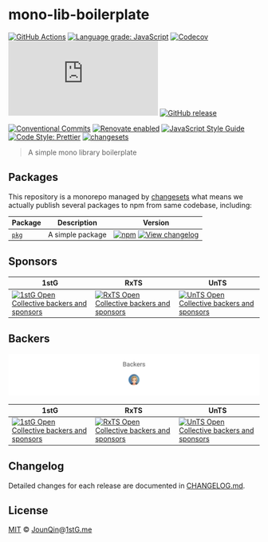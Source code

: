 # mono-lib-boilerplate

[![GitHub Actions](https://github.com/un-ts/mono-lib-boilerplate/workflows/CI/badge.svg)](https://github.com/un-ts/mono-lib-boilerplate/actions/workflows/ci.yml)
[![Language grade: JavaScript](https://img.shields.io/lgtm/grade/javascript/g/un-ts/mono-lib-boilerplate.svg?logo=lgtm&logoWidth=18)](https://lgtm.com/projects/g/un-ts/mono-lib-boilerplate/context:javascript)
[![Codecov](https://img.shields.io/codecov/c/gh/un-ts/mono-lib-boilerplate)](https://codecov.io/gh/un-ts/mono-lib-boilerplate)
[![type-coverage](https://img.shields.io/badge/dynamic/json.svg?label=type-coverage&prefix=%E2%89%A5&suffix=%&query=$.typeCoverage.atLeast&uri=https%3A%2F%2Fraw.githubusercontent.com%2Fun-ts%2Fmono-lib-boilerplate%2Fmain%2Fpackage.json)](https://github.com/plantain-00/type-coverage)
[![GitHub release](https://img.shields.io/github/release/un-ts/mono-lib-boilerplate)](https://github.com/un-ts/mono-lib-boilerplate/releases)

[![Conventional Commits](https://img.shields.io/badge/conventional%20commits-1.0.0-yellow.svg)](https://conventionalcommits.org)
[![Renovate enabled](https://img.shields.io/badge/renovate-enabled-brightgreen.svg)](https://renovatebot.com/)
[![JavaScript Style Guide](https://img.shields.io/badge/code_style-standard-brightgreen.svg)](https://standardjs.com)
[![Code Style: Prettier](https://img.shields.io/badge/code_style-prettier-ff69b4.svg)](https://github.com/prettier/prettier)
[![changesets](https://img.shields.io/badge/maintained%20with-changesets-176de3.svg)](https://github.com/changesets/changesets)

> A simple mono library boilerplate

## Packages

This repository is a monorepo managed by [changesets][] what means we actually publish several packages to npm from same codebase, including:

| Package                | Description      | Version                                                                                                                                                                                       |
| ---------------------- | ---------------- | --------------------------------------------------------------------------------------------------------------------------------------------------------------------------------------------- |
| [`pkg`](/packages/pkg) | A simple package | [![npm](https://img.shields.io/npm/v/pkg.svg)](https://www.npmjs.com/package/pkg) [![View changelog](https://img.shields.io/badge/changelog-explore-brightgreen)](https://changelogs.xyz/pkg) |

## Sponsors

| 1stG                                                                                                                               | RxTS                                                                                                                               | UnTS                                                                                                                               |
| ---------------------------------------------------------------------------------------------------------------------------------- | ---------------------------------------------------------------------------------------------------------------------------------- | ---------------------------------------------------------------------------------------------------------------------------------- |
| [![1stG Open Collective backers and sponsors](https://opencollective.com/1stG/organizations.svg)](https://opencollective.com/1stG) | [![RxTS Open Collective backers and sponsors](https://opencollective.com/rxts/organizations.svg)](https://opencollective.com/rxts) | [![UnTS Open Collective backers and sponsors](https://opencollective.com/unts/organizations.svg)](https://opencollective.com/unts) |

## Backers

[![Backers](https://raw.githubusercontent.com/1stG/static/master/sponsors.svg)](https://github.com/sponsors/JounQin)

| 1stG                                                                                                                             | RxTS                                                                                                                             | UnTS                                                                                                                             |
| -------------------------------------------------------------------------------------------------------------------------------- | -------------------------------------------------------------------------------------------------------------------------------- | -------------------------------------------------------------------------------------------------------------------------------- |
| [![1stG Open Collective backers and sponsors](https://opencollective.com/1stG/individuals.svg)](https://opencollective.com/1stG) | [![RxTS Open Collective backers and sponsors](https://opencollective.com/rxts/individuals.svg)](https://opencollective.com/rxts) | [![UnTS Open Collective backers and sponsors](https://opencollective.com/unts/individuals.svg)](https://opencollective.com/unts) |

## Changelog

Detailed changes for each release are documented in [CHANGELOG.md](./CHANGELOG.md).

## License

[MIT][] © [JounQin][]@[1stG.me][]

[1stg.me]: https://www.1stg.me
[changesets]: https://GitHub.com/atlassian/changesets
[jounqin]: https://GitHub.com/JounQin
[mit]: http://opensource.org/licenses/MIT
